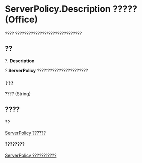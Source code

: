 
# ServerPolicy.Description ????? (Office)

???? ??????????????????????????????


## ??

 _?_. **Description**

 _?_ **ServerPolicy** ???????????????????????


### ???

???? (String)


## ????


#### ??


[ServerPolicy ??????](ce2a63d2-5deb-b94b-45d7-ed84e9be7deb.md)
#### ????????


[ServerPolicy ???????????](http://msdn.microsoft.com/library/ed14d9a8-6159-f175-9078-181331ebfb03%28Office.15%29.aspx)